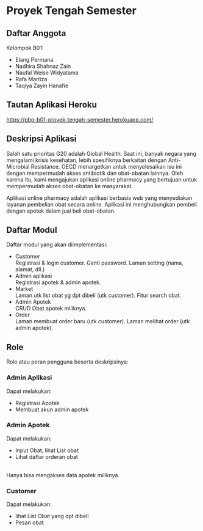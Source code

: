 # Proyek Tengah Semester

## Daftar Anggota
Kelompok B01:
- Elang Permana
- Nadhira Shahnaz Zain
- Naufal Weise Widyatama
- Rafa Maritza
- Taqiya Zayin Hanafie

## Tautan Aplikasi Heroku
https://pbp-b01-proyek-tengah-semester.herokuapp.com/

## Deskripsi Aplikasi
Salah satu prioritas G20 adalah Global Health. Saat ini, banyak negara yang mengalami krisis kesehatan, lebih spesifiknya berkaitan dengan Anti-Microbial Resistance. OECD menargetkan untuk menyelesaikan isu ini dengan mempermudah akses antibiotik dan obat-obatan lainnya. Oleh karena itu, kami mengajukan aplikasi online pharmacy yang bertujuan untuk mempermudah akses obat-obatan ke masyarakat.

Aplikasi online pharmacy adalah aplikasi berbasis web yang menyediakan layanan pembelian obat secara online. Aplikasi ini menghubungkan pembeli dengan apotek dalam jual beli obat-obatan.

## Daftar Modul
Daftar modul yang akan diimplementasi:
- Customer<br>
Registrasi & login customer. Ganti password. Laman setting (nama, alamat, dll.)
- Admin aplikasi<br>
Registrasi apotek & admin apotek.
- Market<br>
Laman utk list obat yg dpt dibeli (utk customer). Fitur search obat.
- Admin Apotek<br>
CRUD Obat apotek miliknya.
- Order<br>
Laman membuat order baru (utk customer). Laman melihat order (utk admin apotek).

## Role
Role atau peran pengguna beserta deskripsinya:

### Admin Aplikasi
Dapat melakukan:
- Registrasi Apotek
- Membuat akun admin apotek
### Admin Apotek
Dapat melakukan:
- Input Obat, lihat List obat
- Lihat daftar orderan obat
<br>
Hanya bisa mengakses data apotek miliknya.

### Customer
Dapat melakukan:
- lihat List Obat yang dpt dibeli
- Pesan obat
